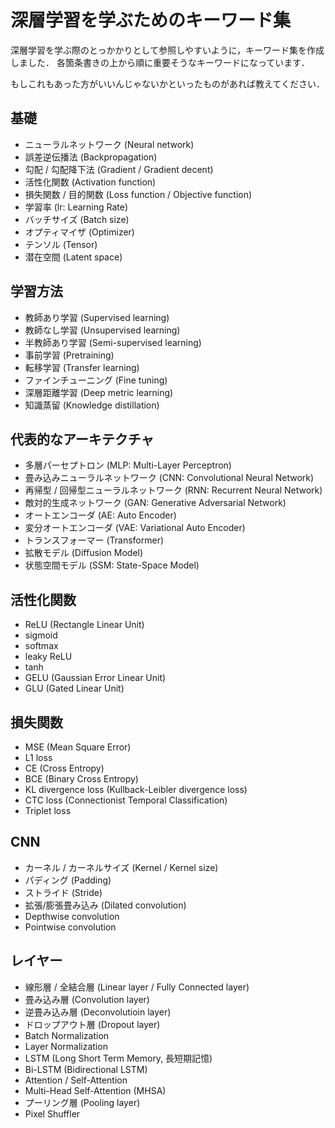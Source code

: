 # 深層学習を学ぶためのキーワード集

深層学習を学ぶ際のとっかかりとして参照しやすいように，キーワード集を作成しました．
各箇条書きの上から順に重要そうなキーワードになっています．

もしこれもあった方がいいんじゃないかといったものがあれば教えてください．

## 基礎

- ニューラルネットワーク (Neural network)
- 誤差逆伝播法 (Backpropagation)
- 勾配 / 勾配降下法 (Gradient / Gradient decent)
- 活性化関数 (Activation function)
- 損失関数 / 目的関数 (Loss function / Objective function)
- 学習率 (lr: Learning Rate)
- バッチサイズ (Batch size)
- オプティマイザ (Optimizer)
- テンソル (Tensor)
- 潜在空間 (Latent space)

## 学習方法

- 教師あり学習 (Supervised learning)
- 教師なし学習 (Unsupervised learning)
- 半教師あり学習 (Semi-supervised learning)
- 事前学習 (Pretraining)
- 転移学習 (Transfer learning)
- ファインチューニング (Fine tuning)
- 深層距離学習 (Deep metric learning)
- 知識蒸留 (Knowledge distillation)

## 代表的なアーキテクチャ

- 多層パーセプトロン (MLP: Multi-Layer Perceptron)
- 畳み込みニューラルネットワーク (CNN: Convolutional Neural Network)
- 再帰型 / 回帰型ニューラルネットワーク (RNN: Recurrent Neural Network)
- 敵対的生成ネットワーク (GAN: Generative Adversarial Network)
- オートエンコーダ (AE: Auto Encoder)
- 変分オートエンコーダ (VAE: Variational Auto Encoder)
- トランスフォーマー (Transformer)
- 拡散モデル (Diffusion Model)
- 状態空間モデル (SSM: State-Space Model)

## 活性化関数

- ReLU (Rectangle Linear Unit)
- sigmoid
- softmax
- leaky ReLU
- tanh
- GELU (Gaussian Error Linear Unit)
- GLU (Gated Linear Unit)

## 損失関数

- MSE (Mean Square Error)
- L1 loss
- CE (Cross Entropy)
- BCE (Binary Cross Entropy)
- KL divergence loss (Kullback-Leibler divergence loss)
- CTC loss (Connectionist Temporal Classification)
- Triplet loss

## CNN

- カーネル / カーネルサイズ (Kernel / Kernel size)
- パディング (Padding)
- ストライド (Stride)
- 拡張/膨張畳み込み (Dilated convolution)
- Depthwise convolution
- Pointwise convolution

## レイヤー

- 線形層 / 全結合層 (Linear layer / Fully Connected layer)
- 畳み込み層 (Convolution layer)
- 逆畳み込み層 (Deconvolutioin layer)
- ドロップアウト層 (Dropout layer)
- Batch Normalization
- Layer Normalization
- LSTM (Long Short Term Memory, 長短期記憶)
- Bi-LSTM (Bidirectional LSTM)
- Attention / Self-Attention
- Multi-Head Self-Attention (MHSA)
- プーリング層 (Pooling layer)
- Pixel Shuffler
